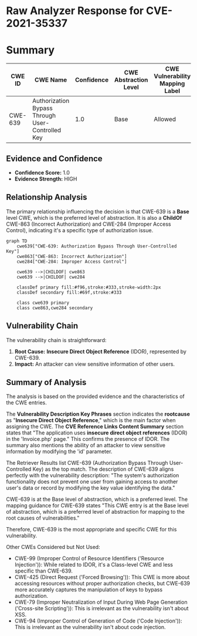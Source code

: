 # Raw Analyzer Response for CVE-2021-35337

# Summary
| CWE ID | CWE Name | Confidence | CWE Abstraction Level | CWE Vulnerability Mapping Label | CWE-Vulnerability Mapping Notes |
|---|---|---|---|---|---|
| CWE-639 | Authorization Bypass Through User-Controlled Key | 1.0 | Base | Allowed | Primary CWE |

## Evidence and Confidence

*   **Confidence Score:** 1.0
*   **Evidence Strength:** HIGH

## Relationship Analysis
The primary relationship influencing the decision is that CWE-639 is a **Base** level CWE, which is the preferred level of abstraction. It is also a **ChildOf** CWE-863 (Incorrect Authorization) and CWE-284 (Improper Access Control), indicating it's a specific type of authorization issue.

```mermaid
graph TD
    cwe639["CWE-639: Authorization Bypass Through User-Controlled Key"]
    cwe863["CWE-863: Incorrect Authorization"]
    cwe284["CWE-284: Improper Access Control"]
    
    cwe639 -->|CHILDOF| cwe863
    cwe639 -->|CHILDOF| cwe284
    
    classDef primary fill:#f96,stroke:#333,stroke-width:2px
    classDef secondary fill:#69f,stroke:#333
    
    class cwe639 primary
    class cwe863,cwe284 secondary
```

## Vulnerability Chain
The vulnerability chain is straightforward:
  1. **Root Cause:** **Insecure Direct Object Reference** (IDOR), represented by CWE-639.
  2. **Impact:** An attacker can view sensitive information of other users.

## Summary of Analysis
The analysis is based on the provided evidence and the characteristics of the CWE entries.

The **Vulnerability Description Key Phrases** section indicates the **rootcause** as "**Insecure Direct Object Reference**," which is the main factor when assigning the CWE.
The **CVE Reference Links Content Summary** section states that "The application uses **insecure direct object references** (IDOR) in the 'Invoice.php' page." This confirms the presence of IDOR. The summary also mentions the ability of an attacker to view sensitive information by modifying the 'id' parameter.

The Retriever Results list CWE-639 (Authorization Bypass Through User-Controlled Key) as the top match. The description of CWE-639 aligns perfectly with the vulnerability description: "The system's authorization functionality does not prevent one user from gaining access to another user's data or record by modifying the key value identifying the data."

CWE-639 is at the Base level of abstraction, which is a preferred level. The mapping guidance for CWE-639 states "This CWE entry is at the Base level of abstraction, which is a preferred level of abstraction for mapping to the root causes of vulnerabilities."

Therefore, CWE-639 is the most appropriate and specific CWE for this vulnerability.

Other CWEs Considered but Not Used:

*   CWE-99 (Improper Control of Resource Identifiers ('Resource Injection')): While related to IDOR, it's a Class-level CWE and less specific than CWE-639.
*   CWE-425 (Direct Request ('Forced Browsing')): This CWE is more about accessing resources without proper authorization checks, but CWE-639 more accurately captures the manipulation of keys to bypass authorization.
*   CWE-79 (Improper Neutralization of Input During Web Page Generation ('Cross-site Scripting')): This is irrelevant as the vulnerability isn't about XSS.
*   CWE-94 (Improper Control of Generation of Code ('Code Injection')): This is irrelevant as the vulnerability isn't about code injection.